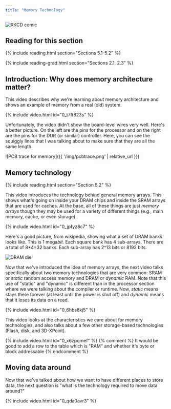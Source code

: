 ```yaml
---
title: "Memory Technology"
---
```


![XKCD comic](https://imgs.xkcd.com/comics/obsolete_technology.png)

## Reading for this section

{% include reading.html section="Sections 5.1-5.2" %}

{% include reading-grad.html section="Sections 2.1, 2.3" %}

## Introduction: Why does memory architecture matter?

This video describes why we're learning about memory architecture and shows an example of memory from a real (old) system.

{% include video.html id="0_t7ft823s" %}

Unfortunately, the video didn't show the board-level wires very well.
Here's a better picture.
On the left are the pins for the processor and on the right are the pins for the DDR (or similar) controller.
Here, you can see the squiggly lines that I was talking about to make sure that they are all the same length.

![PCB trace for memory]({{ '/img/pcbtrace.png' | relative_url }})

## Memory technology

{% include reading.html section="Section 5.2" %}

This video introduces the technology behind general memory arrays.
This shows what's going on inside your DRAM chips and inside the SRAM arrays that are used for caches.
At the base, all of these things are just *memory arrays* though they may be used for a variety of different things (e.g., main memory, cache, or even storage).

{% include video.html id="0_jpfyz8c7" %}

Here's a good picture, from wikipedia, showing what a set of DRAM banks looks like.
This is 1 mega*bit*.
Each square bank has 4 sub-arrays.
There are a total of 8*4=32 banks.
Each sub-array has 2^13 bits or 8192 bits.

![DRAM die](https://upload.wikimedia.org/wikipedia/commons/thumb/9/9b/MT4C1024-HD.jpg/1280px-MT4C1024-HD.jpg)

Now that we've introduced the idea of memory arrays, the next video talks specifically about two memory technologies that are very common: SRAM or *static* random access memory and DRAM or *dynamic* RAM.
Note that this use of "static" and "dynamic" is different than in the processor section where we were talking about the compiler or runtime.
Now, *static* means stays there forever (at least until the power is shut off) and *dynamic* means that it loses its data on a read.

{% include video.html id="0_6hbs8kj5" %}

This video looks at the characteristics we care about for memory technologies, and also talks about a few other storage-based technologies (Flash, disk, and 3D-XPoint).

{% include video.html id="0_x6zpqmef" %}
{% comment %}
It would be good to add a row to the table which is "RAM" and whether it's byte or block addressable
{% endcomment %}

## Moving data around

Now that we've talked about how we want to have different places to store data, the next question is "what is the technology required to move data around?"

{% include video.html id="0_qda0avr3" %}
